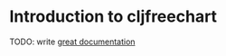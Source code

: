 # Introduction to cljfreechart

TODO: write [great documentation](http://jacobian.org/writing/what-to-write/)
